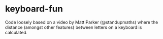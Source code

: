 # keyboard-fun
Code loosely based on a video by Matt Parker (@standupmaths) where the distance (amongst other features) between letters on a keyboard is calculated.
